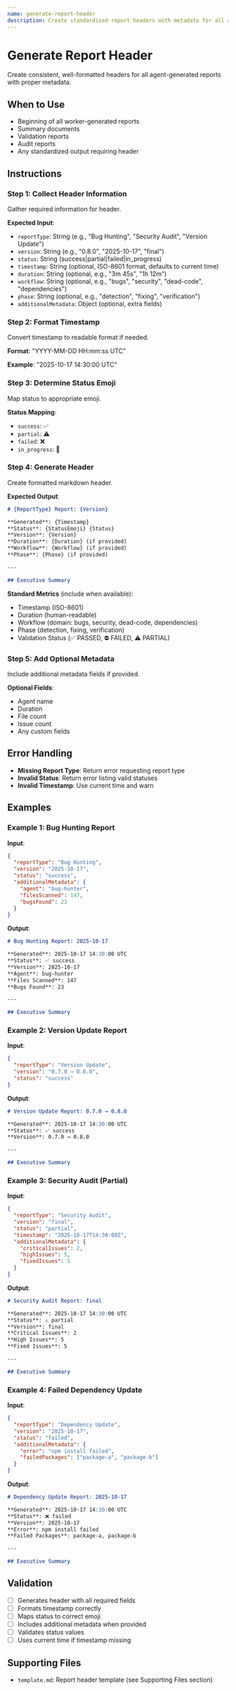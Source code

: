 ```yaml
---
name: generate-report-header
description: Create standardized report headers with metadata for all agent-generated reports. Use when generating bug reports, security audits, dependency reports, or any worker output requiring consistent formatting.
---
```


# Generate Report Header

Create consistent, well-formatted headers for all agent-generated reports with proper metadata.

## When to Use

- Beginning of all worker-generated reports
- Summary documents
- Validation reports
- Audit reports
- Any standardized output requiring header

## Instructions

### Step 1: Collect Header Information

Gather required information for header.

**Expected Input**:
- `reportType`: String (e.g., "Bug Hunting", "Security Audit", "Version Update")
- `version`: String (e.g., "0.8.0", "2025-10-17", "final")
- `status`: String (success|partial|failed|in_progress)
- `timestamp`: String (optional, ISO-8601 format, defaults to current time)
- `duration`: String (optional, e.g., "3m 45s", "1h 12m")
- `workflow`: String (optional, e.g., "bugs", "security", "dead-code", "dependencies")
- `phase`: String (optional, e.g., "detection", "fixing", "verification")
- `additionalMetadata`: Object (optional, extra fields)

### Step 2: Format Timestamp

Convert timestamp to readable format if needed.

**Format**: "YYYY-MM-DD HH:mm:ss UTC"

**Example**: "2025-10-17 14:30:00 UTC"

### Step 3: Determine Status Emoji

Map status to appropriate emoji.

**Status Mapping**:
- `success`: ✅
- `partial`: ⚠️
- `failed`: ❌
- `in_progress`: 🔄

### Step 4: Generate Header

Create formatted markdown header.

**Expected Output**:
```markdown
# {ReportType} Report: {Version}

**Generated**: {Timestamp}
**Status**: {StatusEmoji} {Status}
**Version**: {Version}
**Duration**: {Duration} (if provided)
**Workflow**: {Workflow} (if provided)
**Phase**: {Phase} (if provided)

---

## Executive Summary
```

**Standard Metrics** (include when available):
- Timestamp (ISO-8601)
- Duration (human-readable)
- Workflow (domain: bugs, security, dead-code, dependencies)
- Phase (detection, fixing, verification)
- Validation Status (✅ PASSED, ⛔ FAILED, ⚠️ PARTIAL)

### Step 5: Add Optional Metadata

Include additional metadata fields if provided.

**Optional Fields**:
- Agent name
- Duration
- File count
- Issue count
- Any custom fields

## Error Handling

- **Missing Report Type**: Return error requesting report type
- **Invalid Status**: Return error listing valid statuses
- **Invalid Timestamp**: Use current time and warn

## Examples

### Example 1: Bug Hunting Report

**Input**:
```json
{
  "reportType": "Bug Hunting",
  "version": "2025-10-17",
  "status": "success",
  "additionalMetadata": {
    "agent": "bug-hunter",
    "filesScanned": 147,
    "bugsFound": 23
  }
}
```

**Output**:
```markdown
# Bug Hunting Report: 2025-10-17

**Generated**: 2025-10-17 14:30:00 UTC
**Status**: ✅ success
**Version**: 2025-10-17
**Agent**: bug-hunter
**Files Scanned**: 147
**Bugs Found**: 23

---

## Executive Summary
```

### Example 2: Version Update Report

**Input**:
```json
{
  "reportType": "Version Update",
  "version": "0.7.0 → 0.8.0",
  "status": "success"
}
```

**Output**:
```markdown
# Version Update Report: 0.7.0 → 0.8.0

**Generated**: 2025-10-17 14:30:00 UTC
**Status**: ✅ success
**Version**: 0.7.0 → 0.8.0

---

## Executive Summary
```

### Example 3: Security Audit (Partial)

**Input**:
```json
{
  "reportType": "Security Audit",
  "version": "final",
  "status": "partial",
  "timestamp": "2025-10-17T14:30:00Z",
  "additionalMetadata": {
    "criticalIssues": 2,
    "highIssues": 5,
    "fixedIssues": 5
  }
}
```

**Output**:
```markdown
# Security Audit Report: final

**Generated**: 2025-10-17 14:30:00 UTC
**Status**: ⚠️ partial
**Version**: final
**Critical Issues**: 2
**High Issues**: 5
**Fixed Issues**: 5

---

## Executive Summary
```

### Example 4: Failed Dependency Update

**Input**:
```json
{
  "reportType": "Dependency Update",
  "version": "2025-10-17",
  "status": "failed",
  "additionalMetadata": {
    "error": "npm install failed",
    "failedPackages": ["package-a", "package-b"]
  }
}
```

**Output**:
```markdown
# Dependency Update Report: 2025-10-17

**Generated**: 2025-10-17 14:30:00 UTC
**Status**: ❌ failed
**Version**: 2025-10-17
**Error**: npm install failed
**Failed Packages**: package-a, package-b

---

## Executive Summary
```

## Validation

- [ ] Generates header with all required fields
- [ ] Formats timestamp correctly
- [ ] Maps status to correct emoji
- [ ] Includes additional metadata when provided
- [ ] Validates status values
- [ ] Uses current time if timestamp missing

## Supporting Files

- `template.md`: Report header template (see Supporting Files section)
